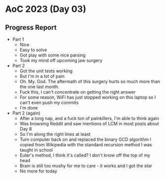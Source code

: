 # AoC 2023 (Day 03)

## Progress Report
- Part 1
  - Nice
  - Easy to solve
  - Got play with some nice parsing
  - Took my mind off upcoming jaw surgery
- Part 2
  - Got the unit tests working
  - But I'm in a lot of pain
  - Oh. My. God. The aftermath of this surgery hurts so much more than the one
    last month.
  - Fuck this, I can't concentrate on getting the right answer
  - For some reason, WiFi has just stopped working on this laptop so I can't
    even push my commits
  - I'm done
- Part 2 (again)
  - After a long nap, and a fuck ton of painkillers, I'm able to think again
  - Was browsing Reddit and saw mentions of LCM in most posts about Day 8
  - So I'm along the right lines at least
  - Turn computer back on and replaced the binary GCD algorithm I copied from
    Wikipedia with the standard recursion method I was taught in school
  - Euler's method, I think it's called? I don't know off the top of my head
  - Brain is still too mushy for me to care - it works and I got the star
  - No more for today
